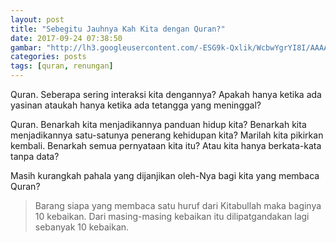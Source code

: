 ```yaml
---
layout: post
title: "Sebegitu Jauhnya Kah Kita dengan Quran?"
date: 2017-09-24 07:38:50
gambar: "http://lh3.googleusercontent.com/-ESG9k-Qxlik/WcbwYgrYI8I/AAAAAAAACRQ/rB71YHyNhE4u8Yx01K__RMwJr5sd1Js6ACLcBGAs/s900/reading_quran_by_yed82-d4jos0r.jpg"
categories: posts
tags: [quran, renungan]
---
```


Quran. Seberapa sering interaksi kita dengannya? Apakah hanya ketika ada yasinan ataukah hanya ketika ada tetangga yang meninggal?

Quran. Benarkah kita menjadikannya panduan hidup kita? Benarkah kita menjadikannya satu-satunya penerang kehidupan kita? Marilah kita pikirkan kembali. Benarkah semua pernyataan kita itu? Atau kita hanya berkata-kata tanpa data?

Masih kurangkah pahala yang dijanjikan oleh-Nya bagi kita yang membaca Quran?

> Barang siapa yang membaca satu huruf dari Kitabullah maka baginya 10 kebaikan. Dari masing-masing kebaikan itu dilipatgandakan lagi sebanyak 10 kebaikan.